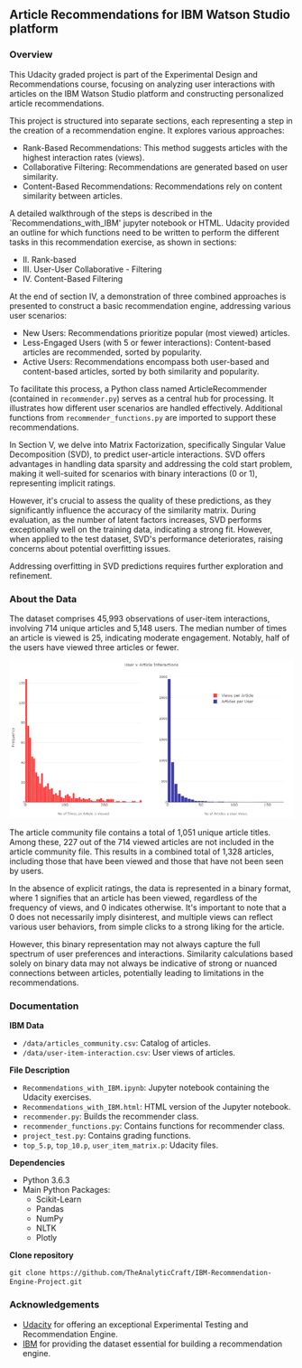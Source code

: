 ## Article Recommendations for IBM Watson Studio platform

### Overview

This Udacity graded project is part of the Experimental Design and Recommendations course, focusing on analyzing user interactions with articles on the IBM Watson Studio platform and constructing personalized article recommendations.

This project is structured into separate sections, each representing a step in the creation of a recommendation engine. It explores various approaches:

- Rank-Based Recommendations: This method suggests articles with the highest interaction rates (views).
- Collaborative Filtering: Recommendations are generated based on user similarity.
- Content-Based Recommendations: Recommendations rely on content similarity between articles.

A detailed walkthrough of the steps is described in the `Recommendations_with_IBM' jupyter notebook or HTML. Udacity provided an outline for which functions need to be written to perform the different tasks in this recommendation exercise, as shown in sections:

- II. Rank-based  
- III. User-User Collaborative - Filtering  
- IV. Content-Based Filtering  

At the end of section IV, a demonstration of three combined approaches is presented to construct a basic recommendation engine, addressing various user scenarios:

- New Users: Recommendations prioritize popular (most viewed) articles.  
- Less-Engaged Users (with 5 or fewer interactions): Content-based articles are recommended, sorted by popularity.  
- Active Users: Recommendations encompass both user-based and content-based articles, sorted by both similarity and popularity.  

To facilitate this process, a Python class named ArticleRecommender (contained in `recommender.py`) serves as a central hub for processing. It illustrates how different user scenarios are handled effectively. Additional functions from `recommender_functions.py` are imported to support these recommendations.

In Section V, we delve into Matrix Factorization, specifically Singular Value Decomposition (SVD), to predict user-article interactions. SVD offers advantages in handling data sparsity and addressing the cold start problem, making it well-suited for scenarios with binary interactions (0 or 1), representing implicit ratings.

However, it's crucial to assess the quality of these predictions, as they significantly influence the accuracy of the similarity matrix. During evaluation, as the number of latent factors increases, SVD performs exceptionally well on the training data, indicating a strong fit. However, when applied to the test dataset, SVD's performance deteriorates, raising concerns about potential overfitting issues.

Addressing overfitting in SVD predictions requires further exploration and refinement.

### About the Data

The dataset comprises 45,993 observations of user-item interactions, involving 714 unique articles and 5,148 users. The median number of times an article is viewed is 25, indicating moderate engagement. Notably, half of the users have viewed three articles or fewer.

<p align="center">
  <img src="https://github.com/TheAnalyticCraft/IBM-Recommendation-Engine-Project/blob/main/user_item_visualizations.png" width="750" title="charts">
</p>

The article community file contains a total of 1,051 unique article titles. Among these, 227 out of the 714 viewed articles are not included in the article community file. This results in a combined total of 1,328 articles, including those that have been viewed and those that have not been seen by users.

In the absence of explicit ratings, the data is represented in a binary format, where 1 signifies that an article has been viewed, regardless of the frequency of views, and 0 indicates otherwise. It's important to note that a 0 does not necessarily imply disinterest, and multiple views can reflect various user behaviors, from simple clicks to a strong liking for the article.

However, this binary representation may not always capture the full spectrum of user preferences and interactions. Similarity calculations based solely on binary data may not always be indicative of strong or nuanced connections between articles, potentially leading to limitations in the recommendations.

### Documentation

**IBM Data**

- `/data/articles_community.csv`: Catalog of articles.
- `/data/user-item-interaction.csv`: User views of articles.

**File Description**

- `Recommendations_with_IBM.ipynb`: Jupyter notebook containing the Udacity exercises.
- `Recommendations_with_IBM.html`: HTML version of the Jupyter notebook.
- `recommender.py`: Builds the recommender class.
- `recommender_functions.py`: Contains functions for recommender class.
- `project_test.py`: Contains grading functions. 
- `top_5.p`, `top_10.p`, `user_item_matrix.p`: Udacity files.

**Dependencies**

- Python 3.6.3
- Main Python Packages:
  - Scikit-Learn
  - Pandas
  - NumPy
  - NLTK
  - Plotly

**Clone repository** 

```
git clone https://github.com/TheAnalyticCraft/IBM-Recommendation-Engine-Project.git
```

### Acknowledgements

* [Udacity](https://www.udacity.com/) for offering an exceptional Experimental Testing and Recommendation Engine.
* [IBM](https://dataplatform.cloud.ibm.com) for providing the dataset essential for building a recommendation engine.
